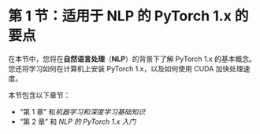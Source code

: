 # 第 1 节：适用于 NLP 的 PyTorch 1.x 的要点

在本节中，您将在**自然语言处理**（**NLP**）的背景下了解 PyTorch 1.x 的基本概念。 您还将学习如何在计算机上安装 PyTorch 1.x，以及如何使用 CUDA 加快处理速度。

本节包含以下章节：

*   “第 1 章” 和*机器学习和深度学习基础知识*
*   “第 2 章” 和 *NLP 的 PyTorch 1.x 入门*